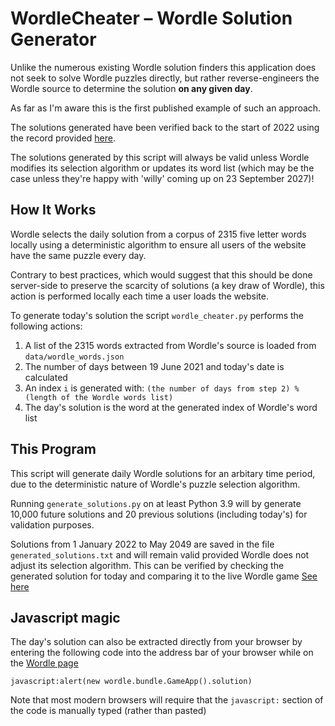 # WordleCheater – Wordle Solution Generator

Unlike the numerous existing Wordle solution finders this application does not seek to solve Wordle puzzles directly, but rather reverse-engineers the Wordle source to determine the solution **on any given day**.

As far as I'm aware this is the first published example of such an approach.

The solutions generated have been verified back to the start of 2022 using the record provided [here](https://screenrant.com/wordle-answers-updated-word-puzzle-guide/).

The solutions generated by this script will always be valid unless Wordle modifies its selection algorithm or updates its word list (which may be the case unless they're happy with 'willy' coming up on 23 September 2027)!

## How It Works

Wordle selects the daily solution from a corpus of 2315 five letter words locally using a deterministic algorithm to ensure all users of the website have the same puzzle every day.

Contrary to best practices, which would suggest that this should be done server-side to preserve the scarcity of solutions (a key draw of Wordle), this action is performed locally each time a user loads the website.

To generate today's solution the script `wordle_cheater.py` performs the following actions:

1. A list of the 2315 words extracted from Wordle's source is loaded from `data/wordle_words.json`
2. The number of days between 19 June 2021 and today's date is calculated
3. An index `i` is generated with:
```(the number of days from step 2) % (length of the Wordle words list)```
4. The day's solution is the word at the generated index of Wordle's word list

## This Program

This script will generate daily Wordle solutions for an arbitary time period, due to the deterministic nature of Wordle's puzzle selection algorithm.

Running `generate_solutions.py` on at least Python 3.9 will by generate 10,000 future solutions and 20 previous solutions (including today's) for validation purposes. 

Solutions from 1 January 2022 to May 2049 are saved in the file `generated_solutions.txt` and will remain valid provided Wordle does not adjust its selection algorithm. This can be verified by checking the generated solution for today and comparing it to the live Wordle game [See here](https://www.powerlanguage.co.uk/wordle/)

## Javascript magic

The day's solution can also be extracted directly from your browser by entering the following code into the address bar of your browser while on the [Wordle page](https://www.powerlanguage.co.uk/wordle/)

```javascript:alert(new wordle.bundle.GameApp().solution)```

Note that most modern browsers will require that the `javascript:` section of the code is manually typed (rather than pasted)
